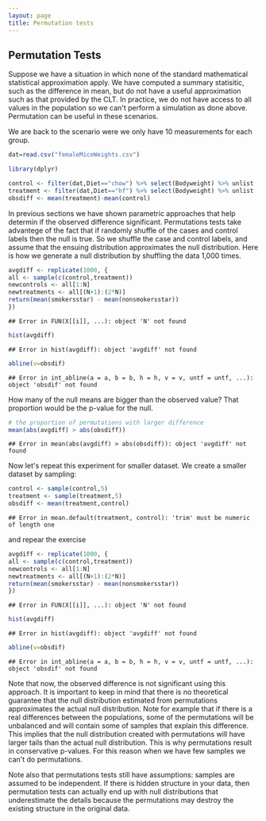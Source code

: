 ```yaml
--- 
layout: page 
title: Permutation tests 
--- 
```






## Permutation Tests 
Suppose we have a situation in which none of the standard mathematical statistical approximation apply. We have computed a summary statisitic, such as the difference in mean, but do not have a useful approximation such as that provided by the CLT. In practice, we do not have access to all values in the population so we can't perform a simulation as done above. Permutation can be useful in these scenarios. 

We are back to the scenario were we only have 10 measurements for each group. 


```r 
dat=read.csv("femaleMiceWeights.csv") 

library(dplyr) 

control <- filter(dat,Diet=="chow") %>% select(Bodyweight) %>% unlist 
treatment <- filter(dat,Diet=="hf") %>% select(Bodyweight) %>% unlist 
obsdiff <- mean(treatment)-mean(control) 
``` 

In previous sections we have shown parametric approaches that help determin if the observed difference significant. Permutations tests take advantege of the fact that if randomly shuffle of the cases and control labels then the null is true. So we shuffle the case and control labels, and assume that the ensuing distribution approximates the null distribution. Here is how we generate a null distribution by shuffling the data 1,000 times. 


```r 
avgdiff <- replicate(1000, { 
all <- sample(c(control,treatment)) 
newcontrols <- all[1:N] 
newtreatments <- all[(N+1):(2*N)] 
return(mean(smokersstar) - mean(nonsmokersstar)) 
}) 
``` 

``` 
## Error in FUN(X[[i]], ...): object 'N' not found 
``` 

```r 
hist(avgdiff) 
``` 

``` 
## Error in hist(avgdiff): object 'avgdiff' not found 
``` 

```r 
abline(v=obsdif) 
``` 

``` 
## Error in int_abline(a = a, b = b, h = h, v = v, untf = untf, ...): object 'obsdif' not found 
``` 

How many of the null means are bigger than the observed value? That proportion would be the p-value for the null. 


```r 
# the proportion of permutations with larger difference 
mean(abs(avgdiff) > abs(obsdiff)) 
``` 

``` 
## Error in mean(abs(avgdiff) > abs(obsdiff)): object 'avgdiff' not found 
``` 

Now let's repeat this experiment for smaller dataset. We create a smaller dataset by sampling: 


```r 
control <- sample(control,5) 
treatment <- sample(treatment,5) 
obsdiff <- mean(treatment,control) 
``` 

``` 
## Error in mean.default(treatment, control): 'trim' must be numeric of length one 
``` 
and repear the exercise 



```r 
avgdiff <- replicate(1000, { 
all <- sample(c(control,treatment)) 
newcontrols <- all[1:N] 
newtreatments <- all[(N+1):(2*N)] 
return(mean(smokersstar) - mean(nonsmokersstar)) 
}) 
``` 

``` 
## Error in FUN(X[[i]], ...): object 'N' not found 
``` 

```r 
hist(avgdiff) 
``` 

``` 
## Error in hist(avgdiff): object 'avgdiff' not found 
``` 

```r 
abline(v=obsdif) 
``` 

``` 
## Error in int_abline(a = a, b = b, h = h, v = v, untf = untf, ...): object 'obsdif' not found 
``` 

Note that now, the observed difference is not significant using this approach. It is important to keep in mind that there is no theoretical guarantee that the null distribution estimated from permutations approximates the actual null distribution. Note for example that if there is a real differences between the populations, some of the permutations will be unbalanced and will contain some of samples that explain this difference. This implies that the null distribution created with permutations will have larger tails than the actual null distribution. This is why permutations result in conservative p-values. For this reason when we have few samples we can't do permutations. 

Note also that permutations tests still have assumptions: samples are assumed to be independent. If there is hidden structure in your data, then permutation tests can actually end up with null distributions that underestimate the details because the permutations may destroy the existing structure in the original data. 


